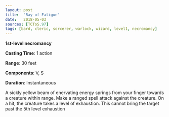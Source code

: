 ```yaml
---
layout: post
title:  "Ray of Fatigue"
date:   2018-05-03
sources: [TCToS.97]
tags: [bard, cleric, sorcerer, warlock, wizard, level1, necromancy]
---
```


**1st-level necromancy**

**Casting Time**: 1 action

**Range**: 30 feet

**Components**: V, S

**Duration**: Instantaneous

A sickly yellow beam of enervating energy springs from your finger towards a creature within range. Make a ranged spell attack against the creature. On a hit, the creature takes a level of exhaustion. This cannot bring the target past the 5th level exhaustion